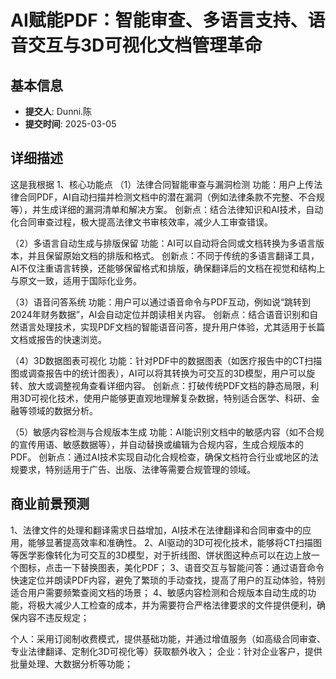 # AI赋能PDF：智能审查、多语言支持、语音交互与3D可视化文档管理革命

## 基本信息
- **提交人**: Dunni.陈
- **提交时间**: 2025-03-05

## 详细描述
这是我根据
1、核心功能点
（1）法律合同智能审查与漏洞检测
功能：用户上传法律合同PDF，AI自动扫描并检测文档中的潜在漏洞（例如法律条款不完整、不合规等），并生成详细的漏洞清单和解决方案。
创新点：结合法律知识和AI技术，自动化合同审查过程，极大提高法律文书审核效率，减少人工审查错误。

（2）多语言自动生成与排版保留
功能：AI可以自动将合同或文档转换为多语言版本，并且保留原始文档的排版和格式。
创新点：不同于传统的多语言翻译工具，AI不仅注重语言转换，还能够保留格式和排版，确保翻译后的文档在视觉和结构上与原文一致，适用于国际化业务。

（3）语音问答系统
功能：用户可以通过语音命令与PDF互动，例如说“跳转到2024年财务数据”，AI会自动定位并朗读相关内容。
创新点：结合语音识别和自然语言处理技术，实现PDF文档的智能语音问答，提升用户体验，尤其适用于长篇文档或报告的快速浏览。

（4）3D数据图表可视化
功能：针对PDF中的数据图表（如医疗报告中的CT扫描图或调查报告中的统计图表），AI可以将其转换为可交互的3D模型，用户可以旋转、放大或调整视角查看详细内容。
创新点：打破传统PDF文档的静态局限，利用3D可视化技术，使用户能够更直观地理解复杂数据，特别适合医学、科研、金融等领域的数据分析。

（5）敏感内容检测与合规版本生成
功能：AI能识别文档中的敏感内容（如不合规的宣传用语、敏感数据等），并自动替换或编辑为合规内容，生成合规版本的PDF。
创新点：通过AI技术实现自动化合规检查，确保文档符合行业或地区的法规要求，特别适用于广告、出版、法律等需要合规管理的领域。

## 商业前景预测
1、法律文件的处理和翻译需求日益增加，AI技术在法律翻译和合同审查中的应用，能够显著提高效率和准确性。
2、AI驱动的3D可视化技术，能够将CT扫描图等医学影像转化为可交互的3D模型，对于折线图、饼状图这种点可以在边上放一个图标，点击一下替换图表，美化PDF；
3、语音交互与智能问答：通过语音命令快速定位并朗读PDF内容，避免了繁琐的手动查找，提高了用户的互动体验，特别适合用户需要频繁查阅文档的场景；
4、敏感内容检测和合规版本自动生成的功能，将极大减少人工检查的成本，并为需要符合严格法律要求的文件提供便利，确保内容不违反规定；

个人：采用订阅制收费模式，提供基础功能，并通过增值服务（如高级合同审查、专业法律翻译、定制化3D可视化等）获取额外收入；
企业：针对企业客户，提供批量处理、大数据分析等功能；




